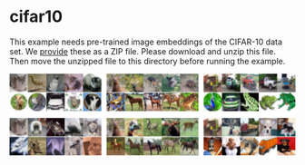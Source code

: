 # cifar10

[cifar-10-embeddings-url]: https://cloud.hs-anhalt.de/s/gcXdoqoGKTd7CZE

This example needs pre-trained image embeddings of the CIFAR-10 data set. We
[provide][cifar-10-embeddings-url] these as a ZIP file. Please download and
unzip this file. Then move the unzipped file to this directory before running
the example.

![](cifar10.png)